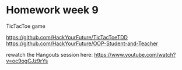 # Homework week 9

TicTacToe game

https://github.com/HackYourFuture/TicTacToeTDD
https://github.com/HackYourFuture/OOP-Student-and-Teacher

rewatch the Hangouts session here: https://www.youtube.com/watch?v=oc9ogCJz9rYs